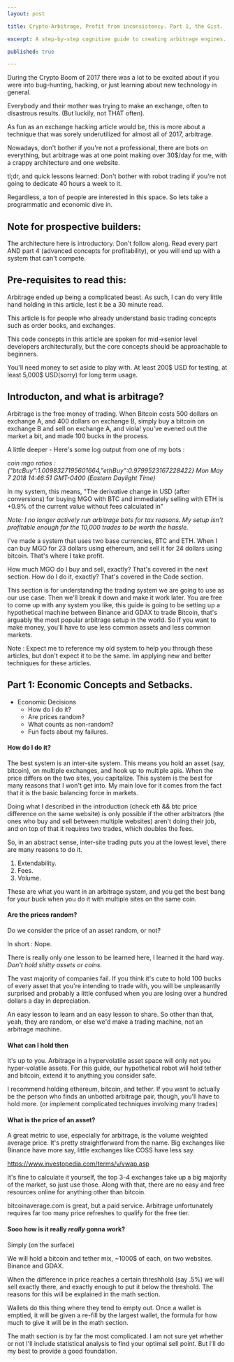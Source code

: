 ```yaml
---
layout: post

title: Crypto-Arbitrage, Profit from inconsistency. Part 1, the Gist.

excerpt: A step-by-step cognitive guide to creating arbitrage engines.

published: true

---
```



During the Crypto Boom of 2017 there was a lot to be excited about if you were into bug-hunting, hacking, or just learning about new technology in general.

Everybody and their mother was trying to make an exchange, often to disastrous results. (But luckily, not THAT often).

As fun as an exchange hacking article would be, this is more about a technique that was sorely underutilized for almost all of 2017, arbitrage.

Nowadays, don't bother if you're not a professional, there are bots on everything, but arbitrage was at one point making over 30$/day for me, with a crappy architecture and one website.

tl;dr, and quick lessons learned: Don't bother with robot trading if you're not going to dedicate 40 hours a week to it.

Regardless, a ton of people are interested in this space. So lets take a programmatic and economic dive in.

## Note for prospective builders:
The architecture here is introductory. Don't follow along. Read every part AND part 4 (advanced concepts for profitability), or you will end up with a system that can't compete.

## Pre-requisites to read this:
Arbitrage ended up being a complicated beast. As such, I can do very little hand holding in this article, lest it be a 30 minute read.

This article is for people who already understand basic trading concepts such as order books, and exchanges.

This code concepts in this article are spoken for mid->senior level developers architecturally, but the core concepts should be approachable to beginners.

You'll need money to set aside to play with. At least 200$ USD for testing, at least 5,000$ USD(sorry) for long term usage.

## Introducton, and what is arbitrage?
Arbitrage is the free money of trading. When Bitcoin costs 500 dollars on exchange A, and 400 dollars on exchange B, simply buy a bitcoin on exchange B and sell on exchange A, and viola! you've evened out the market a bit, and made 100 bucks in the process.

A little deeper - Here's some log output from one of my bots :

*coin mgo ratios : {"btcBuy":1.0098327195601664,"ethBuy":0.9799523167228422} Mon May 7 2018 14:46:51 GMT-0400 (Eastern Daylight Time)*

In my system, this means, "The derivative change in USD (after conversions) for buying MGO with BTC and immediately selling with ETH is +0.9% of the current value without fees calculated in"

*Note: I no longer actively run arbitrage bots for tax reasons. My setup isn't profitable enough for the 10,000 trades to be worth the hassle.*

I've made a system that uses two base currencies, BTC and ETH. When I can buy MGO for 23 dollars using ethereum, and sell it for 24 dollars using bitcoin. That's where I take profit.

How much MGO do I buy and sell, exactly? That's covered in the next section.
How do I do it, exactly? That's covered in the Code section.

This section is for understanding the trading system we are going to use as our use case. Then we'll break it down and make it work later.
You are free to come up with any system you like, this guide is going to be setting up a hypothetical machine between Binance and GDAX to trade Bitcoin, that's arguably the most popular arbitrage setup in the world. So if you want to make money, you'll have to use less common assets and less common markets.

Note : Expect me to reference my old system to help you through these articles, but don't expect it to be the same. Im applying new and better techniques for these articles.

## Part 1: Economic Concepts and Setbacks.
* Economic Decisions
    * How do I do it?
    * Are prices random?
    * What counts as non-random?
    * Fun facts about my failures.


#### How do I do it?
The best system is an inter-site system. This means you hold an asset (say, bitcoin), on multiple exchanges, and hook up to multiple apis. When the price differs on the two sites, you capitalize.
This system is the best for many reasons that I won't get into. My main love for it comes from the fact that it is the basic balancing force in markets.

Doing what I described in the introduction (check eth && btc price difference on the same website) is only possible if the other arbitrators (the ones who buy and sell between multiple websites) aren't doing their job, and on top of that it requires two trades, which doubles the fees.

So, in an abstract sense, inter-site trading puts you at the lowest level, there are many reasons to do it.

1. Extendability.
2. Fees.
3. Volume.

These are what you want in an arbitrage system, and you get the best bang for your buck when you do it with multiple sites on the same coin.

#### Are the prices random?
Do we consider the price of an asset random, or not?

In short : Nope.

There is really only one lesson to be learned here, I learned it the hard way. *Don't hold shitty assets or coins*.

The vast majority of companies fail. If you think it's cute to hold 100 bucks of every asset that you're intending to trade with, you will be unpleasantly surprised and probably a little confused when you are losing over a hundred dollars a day in depreciation.

An easy lesson to learn and an easy lesson to share. So other than that, yeah, they are random, or else we'd make a trading machine, not an arbitrage machine.

#### What can I hold then
It's up to you. Arbitrage in a hypervolatile asset space will only net you hyper-volatile assets. For this guide, our hypothetical robot will hold tether and bitcoin, extend it to anything you consider safe.

I recommend holding ethereum, bitcoin, and tether. If you want to actually be the person who finds an unbotted arbitrage pair, though, you'll have to hold more. (or implement complicated techniques involving many trades)

#### What is the price of an asset?
A great metric to use, especially for arbitrage, is the volume weighted average price. It's pretty straightforward from the name.
Big exchanges like Binance have more say, little exchanges like COSS have less say.

https://www.investopedia.com/terms/v/vwap.asp

It's fine to calculate it yourself, the top 3-4 exchanges take up a big majority of the market, so just use those. Along with that, there are no easy and free resources online for anything other than bitcoin.

bitcoinaverage.com is great, but a paid service. Arbitrage unfortunately requires far too many price refreshes to qualify for the free tier.

#### Sooo how is it really *really* gonna work?
Simply (on the surface)

We will hold a bitcoin and tether mix, ~1000$ of each, on two websites. Binance and GDAX.

When the difference in price reaches a certain threshhold (say .5%) we will sell exactly there, and exactly enough to put it below the threshold. The reasons for this will be explained in the math section.

Wallets do this thing where they tend to empty out. Once a wallet is emptied, it will be given a re-fill by the largest wallet, the formula for how much to give it will be in the math section.

The math section is by far the most complicated. I am not sure yet whether or not I'll include statistical analysis to find your optimal sell point. But I’ll do my best to provide a good foundation.